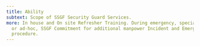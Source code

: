 ```yaml
---
title: Ability
subtext: Scope of SSGF Security Guard Services.
more: In house and On site Refresher Training. During emergency, special event
  or ad-hoc, SSGF Commitment for additional manpower Incident and Emergency
  procedure.
---
```

